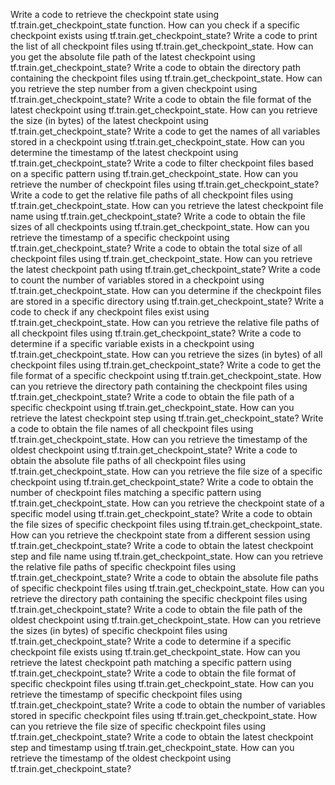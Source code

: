 Write a code to retrieve the checkpoint state using tf.train.get_checkpoint_state function.
How can you check if a specific checkpoint exists using tf.train.get_checkpoint_state?
Write a code to print the list of all checkpoint files using tf.train.get_checkpoint_state.
How can you get the absolute file path of the latest checkpoint using tf.train.get_checkpoint_state?
Write a code to obtain the directory path containing the checkpoint files using tf.train.get_checkpoint_state.
How can you retrieve the step number from a given checkpoint using tf.train.get_checkpoint_state?
Write a code to obtain the file format of the latest checkpoint using tf.train.get_checkpoint_state.
How can you retrieve the size (in bytes) of the latest checkpoint using tf.train.get_checkpoint_state?
Write a code to get the names of all variables stored in a checkpoint using tf.train.get_checkpoint_state.
How can you determine the timestamp of the latest checkpoint using tf.train.get_checkpoint_state?
Write a code to filter checkpoint files based on a specific pattern using tf.train.get_checkpoint_state.
How can you retrieve the number of checkpoint files using tf.train.get_checkpoint_state?
Write a code to get the relative file paths of all checkpoint files using tf.train.get_checkpoint_state.
How can you retrieve the latest checkpoint file name using tf.train.get_checkpoint_state?
Write a code to obtain the file sizes of all checkpoints using tf.train.get_checkpoint_state.
How can you retrieve the timestamp of a specific checkpoint using tf.train.get_checkpoint_state?
Write a code to obtain the total size of all checkpoint files using tf.train.get_checkpoint_state.
How can you retrieve the latest checkpoint path using tf.train.get_checkpoint_state?
Write a code to count the number of variables stored in a checkpoint using tf.train.get_checkpoint_state.
How can you determine if the checkpoint files are stored in a specific directory using tf.train.get_checkpoint_state?
Write a code to check if any checkpoint files exist using tf.train.get_checkpoint_state.
How can you retrieve the relative file paths of all checkpoint files using tf.train.get_checkpoint_state?
Write a code to determine if a specific variable exists in a checkpoint using tf.train.get_checkpoint_state.
How can you retrieve the sizes (in bytes) of all checkpoint files using tf.train.get_checkpoint_state?
Write a code to get the file format of a specific checkpoint using tf.train.get_checkpoint_state.
How can you retrieve the directory path containing the checkpoint files using tf.train.get_checkpoint_state?
Write a code to obtain the file path of a specific checkpoint using tf.train.get_checkpoint_state.
How can you retrieve the latest checkpoint step using tf.train.get_checkpoint_state?
Write a code to obtain the file names of all checkpoint files using tf.train.get_checkpoint_state.
How can you retrieve the timestamp of the oldest checkpoint using tf.train.get_checkpoint_state?
Write a code to obtain the absolute file paths of all checkpoint files using tf.train.get_checkpoint_state.
How can you retrieve the file size of a specific checkpoint using tf.train.get_checkpoint_state?
Write a code to obtain the number of checkpoint files matching a specific pattern using tf.train.get_checkpoint_state.
How can you retrieve the checkpoint state of a specific model using tf.train.get_checkpoint_state?
Write a code to obtain the file sizes of specific checkpoint files using tf.train.get_checkpoint_state.
How can you retrieve the checkpoint state from a different session using tf.train.get_checkpoint_state?
Write a code to obtain the latest checkpoint step and file name using tf.train.get_checkpoint_state.
How can you retrieve the relative file paths of specific checkpoint files using tf.train.get_checkpoint_state?
Write a code to obtain the absolute file paths of specific checkpoint files using tf.train.get_checkpoint_state.
How can you retrieve the directory path containing the specific checkpoint files using tf.train.get_checkpoint_state?
Write a code to obtain the file path of the oldest checkpoint using tf.train.get_checkpoint_state.
How can you retrieve the sizes (in bytes) of specific checkpoint files using tf.train.get_checkpoint_state?
Write a code to determine if a specific checkpoint file exists using tf.train.get_checkpoint_state.
How can you retrieve the latest checkpoint path matching a specific pattern using tf.train.get_checkpoint_state?
Write a code to obtain the file format of specific checkpoint files using tf.train.get_checkpoint_state.
How can you retrieve the timestamp of specific checkpoint files using tf.train.get_checkpoint_state?
Write a code to obtain the number of variables stored in specific checkpoint files using tf.train.get_checkpoint_state.
How can you retrieve the file size of specific checkpoint files using tf.train.get_checkpoint_state?
Write a code to obtain the latest checkpoint step and timestamp using tf.train.get_checkpoint_state.
How can you retrieve the timestamp of the oldest checkpoint using tf.train.get_checkpoint_state?